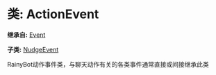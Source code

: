 # 类: ActionEvent  
  
**继承自:** [Event](Event.md)  
  
**子类:** [NudgeEvent](NudgeEvent.md)  
  
RainyBot动作事件类，与聊天动作有关的各类事件通常直接或间接继承此类  
  

